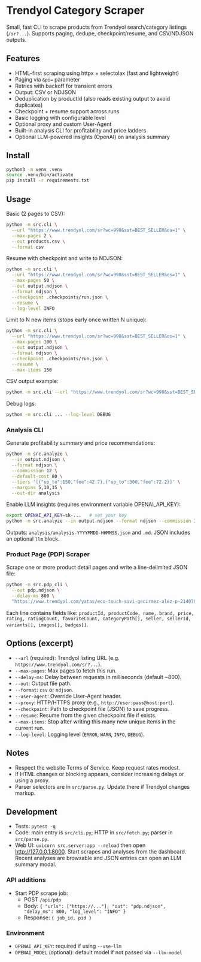 # Trendyol Category Scraper

Small, fast CLI to scrape products from Trendyol search/category listings (`/sr?...`). Supports paging, dedupe, checkpoint/resume, and CSV/NDJSON outputs.


## Features

- HTML-first scraping using httpx + selectolax (fast and lightweight)
- Paging via `&pi=` parameter
- Retries with backoff for transient errors
- Output: CSV or NDJSON
- Deduplication by productId (also reads existing output to avoid duplicates)
- Checkpoint + resume support across runs
- Basic logging with configurable level
- Optional proxy and custom User-Agent
- Built-in analysis CLI for profitability and price ladders
- Optional LLM-powered insights (OpenAI) on analysis summary


## Install

```bash
python3 -m venv .venv
source .venv/bin/activate
pip install -r requirements.txt
```


## Usage

Basic (2 pages to CSV):

```bash
python -m src.cli \
  --url "https://www.trendyol.com/sr?wc=998&sst=BEST_SELLER&os=1" \
  --max-pages 2 \
  --out products.csv \
  --format csv
```

Resume with checkpoint and write to NDJSON:

```bash
python -m src.cli \
  --url "https://www.trendyol.com/sr?wc=998&sst=BEST_SELLER&os=1" \
  --max-pages 50 \
  --out output.ndjson \
  --format ndjson \
  --checkpoint .checkpoints/run.json \
  --resume \
  --log-level INFO
```

Limit to N new items (stops early once written N unique):

```bash
python -m src.cli \
  --url "https://www.trendyol.com/sr?wc=998&sst=BEST_SELLER&os=1" \
  --max-pages 100 \
  --out output.ndjson \
  --format ndjson \
  --checkpoint .checkpoints/run.json \
  --resume \
  --max-items 150
```

CSV output example:

```bash
python -m src.cli --url "https://www.trendyol.com/sr?wc=998&sst=BEST_SELLER&os=1" --max-pages 3 --out products.csv --format csv
```

Debug logs:

```bash
python -m src.cli ... --log-level DEBUG
```

### Analysis CLI

Generate profitability summary and price recommendations:

```bash
python -m src.analyze \
  --in output.ndjson \
  --format ndjson \
  --commission 12 \
  --default-cost 80 \
  --tiers '[{"up_to":150,"fee":42.7},{"up_to":300,"fee":72.2}]' \
  --margins 5,10,15 \
  --out-dir analysis
```

Enable LLM insights (requires environment variable OPENAI_API_KEY):

```bash
export OPENAI_API_KEY=sk-...   # set your key
python -m src.analyze --in output.ndjson --format ndjson --commission 12 --default-cost 80 --use-llm --llm-model gpt-4o-mini
```

Outputs: `analysis/analysis-YYYYMMDD-HHMMSS.json` and `.md`. JSON includes an optional `llm` block.


### Product Page (PDP) Scraper

Scrape one or more product detail pages and write a line-delimited JSON file:

```bash
python -m src.pdp_cli \
  --out pdp.ndjson \
  --delay-ms 800 \
  "https://www.trendyol.com/yatas/eco-touch-sivi-gecirmez-alez-p-214070920?boutiqueId=61&merchantId=106771"
```

Each line contains fields like: `productId, productCode, name, brand, price, rating, ratingCount, favoriteCount, categoryPath[], seller, sellerId, variants[], images[], badges[]`.


## Options (excerpt)

- `--url` (required): Trendyol listing URL (e.g. `https://www.trendyol.com/sr?...`).
- `--max-pages`: Max pages to fetch this run.
- `--delay-ms`: Delay between requests in milliseconds (default ~800).
- `--out`: Output file path.
- `--format`: `csv` or `ndjson`.
- `--user-agent`: Override User-Agent header.
- `--proxy`: HTTP/HTTPS proxy (e.g., `http://user:pass@host:port`).
- `--checkpoint`: Path to checkpoint file (JSON) to save progress.
- `--resume`: Resume from the given checkpoint file if exists.
- `--max-items`: Stop after writing this many new unique items in the current run.
- `--log-level`: Logging level (`ERROR`, `WARN`, `INFO`, `DEBUG`).


## Notes

- Respect the website Terms of Service. Keep request rates modest.
- If HTML changes or blocking appears, consider increasing delays or using a proxy.
- Parser selectors are in `src/parse.py`. Update there if Trendyol changes markup.


## Development

- Tests: `pytest -q`
- Code: main entry is `src/cli.py`; HTTP in `src/fetch.py`; parser in `src/parse.py`.
- Web UI: `uvicorn src.server:app --reload` then open <http://127.0.0.1:8000>. Start scrapes and analyses from the dashboard. Recent analyses are browsable and JSON entries can open an LLM summary modal.

### API additions

- Start PDP scrape job:
  - POST `/api/pdp`
  - Body: `{ "urls": ["https://..."], "out": "pdp.ndjson", "delay_ms": 800, "log_level": "INFO" }`
  - Response: `{ job_id, pid }`

### Environment

- `OPENAI_API_KEY`: required if using `--use-llm`
- `OPENAI_MODEL` (optional): default model if not passed via `--llm-model`
